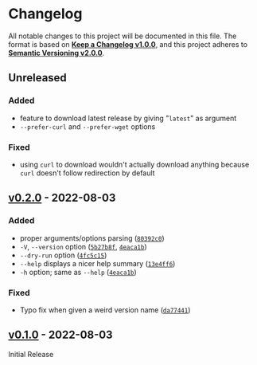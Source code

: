 <!--
  Copyright (c) 2022 Michael Federczuk
  SPDX-License-Identifier: CC-BY-SA-4.0
-->

<!-- markdownlint-disable no-duplicate-heading -->

# Changelog #

All notable changes to this project will be documented in this file.
The format is based on [**Keep a Changelog v1.0.0**](https://keepachangelog.com/en/1.0.0/),
and this project adheres to [**Semantic Versioning v2.0.0**](https://semver.org/spec/v2.0.0.html).

## Unreleased ##

### Added ###

* feature to download latest release by giving "`latest`" as argument
* `--prefer-curl` and `--prefer-wget` options

### Fixed ###

* using `curl` to download wouldn't actually download anything because `curl` doesn't follow redirection by default

## [v0.2.0] - 2022-08-03 ##

[v0.2.0]: https://github.com/mfederczuk/ktlint-install/releases/tag/v0.2.0

### Added ###

* proper arguments/options parsing ([`80392c0`])
* `-V`, `--version` option ([`5b27b8f`], [`4eaca1b`])
* `--dry-run` option ([`4fc5c15`])
* `--help` displays a nicer help summary ([`13e4ff6`])
* `-h` option; same as `--help` ([`4eaca1b`])

### Fixed ###

* Typo fix when given a weird version name ([`da77441`])

[`80392c0`]: https://github.com/mfederczuk/ktlint-install/commit/80392c03180f52df9eb8cad862bbde67bf2780af
[`5b27b8f`]: https://github.com/mfederczuk/ktlint-install/commit/5b27b8f491a0ffe94dd6c4a0a384ad1868c9634a
[`4eaca1b`]: https://github.com/mfederczuk/ktlint-install/commit/4eaca1b1904ae8b9193c4ecc15ec48152c374b4a
[`4fc5c15`]: https://github.com/mfederczuk/ktlint-install/commit/4fc5c15300a39814273c9618d6cf107b4a69f309
[`13e4ff6`]: https://github.com/mfederczuk/ktlint-install/commit/13e4ff6d96a120a43cad1873f40ef9822a421428
[`da77441`]: https://github.com/mfederczuk/ktlint-install/commit/da77441d60ac552b35937b6c3d7e0bed97f4940d

## [v0.1.0] - 2022-08-03 ##

[v0.1.0]: https://github.com/mfederczuk/ktlint-install/releases/tag/v0.1.0

Initial Release
